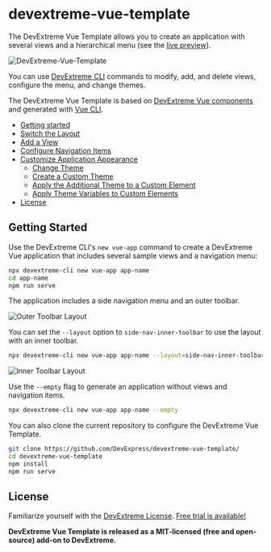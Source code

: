 # devextreme-vue-template

The DevExtreme Vue Template allows you to create an application with several views and a hierarchical menu (see the [live preview](https://devexpress.github.io/devextreme-vue-template)).

![DevExtreme-Vue-Template](TODO)

You can use [DevExtreme CLI](https://github.com/DevExpress/devextreme-cli) commands to modify, add, and delete views, configure the menu, and change themes.

The DevExtreme Vue Template is based on [DevExtreme Vue components](https://github.com/devexpress/devextreme-vue) and generated with [Vue CLI](https://cli.vuejs.org/).

* [Getting started](#getting-started)
* [Switch the Layout](#switch-layout)
* [Add a View](#add-view)
* [Configure Navigation Items](#configure-nav-items)
* [Customize Application Appearance](#customize-application-appearance)
  * [Change Theme](#change-theme)
  * [Create a Custom Theme](#create-custom-theme)
  * [Apply the Additional Theme to a Custom Element](#apply-additional-theme-to-custom-element)
  * [Apply Theme Variables to Custom Elements](#apply-theme-variables)
* [License](#license)

## <a name="getting-started"></a>Getting Started

Use the DevExtreme CLI's `new vue-app` command to create a DevExtreme Vue application that includes several sample views and a navigation menu:

```bash
npx devextreme-cli new vue-app app-name
cd app-name
npm run serve
```

The application includes a side navigation menu and an outer toolbar.

![Outer Toolbar Layout](TODO)

You can set the `--layout` option to `side-nav-inner-toolbar` to use the layout with an inner toolbar.

```bash
npx devextreme-cli new vue-app app-name --layout=side-nav-inner-toolbar
```

![Inner Toolbar Layout](TODO)

Use the `--empty` flag to generate an application without views and navigation items.

```bash
npx devextreme-cli new vue-app app-name --empty
```

You can also clone the current repository to configure the DevExtreme Vue Template.

```bash
git clone https://github.com/DevExpress/devextreme-vue-template/
cd devextreme-vue-template
npm install
npm run serve
```

## <a name="license"></a>License

Familiarize yourself with the
[DevExtreme License](https://js.devexpress.com/Licensing/).
[Free trial is available!](http://js.devexpress.com/Buy/)

**DevExtreme Vue Template is released as a MIT-licensed (free and open-source) add-on to DevExtreme.**
